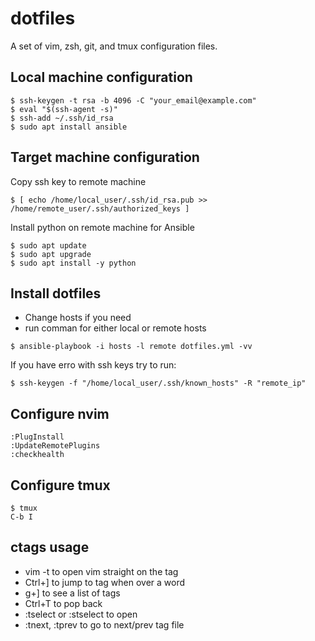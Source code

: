 # dotfiles
A set of vim, zsh, git, and tmux configuration files.

## Local machine configuration
```
$ ssh-keygen -t rsa -b 4096 -C "your_email@example.com"
$ eval "$(ssh-agent -s)"
$ ssh-add ~/.ssh/id_rsa
$ sudo apt install ansible
```

## Target machine configuration
Copy ssh key to remote machine
```
$ [ echo /home/local_user/.ssh/id_rsa.pub >> /home/remote_user/.ssh/authorized_keys ]
```
Install python on remote machine for Ansible
```
$ sudo apt update
$ sudo apt upgrade
$ sudo apt install -y python
```

## Install dotfiles
* Change hosts if you need
* run comman for either local or remote hosts
```
$ ansible-playbook -i hosts -l remote dotfiles.yml -vv
```
If you have erro with ssh keys try to run:
```
$ ssh-keygen -f "/home/local_user/.ssh/known_hosts" -R "remote_ip"
```

## Configure nvim
```
:PlugInstall
:UpdateRemotePlugins
:checkhealth
```

## Configure tmux
```
$ tmux
C-b I
```

## ctags usage
* vim -t <tag name> to open vim straight on the tag
* Ctrl+] to jump to tag when over a word
* g+] to see a list of tags
* Ctrl+T to pop back
* :tselect or :stselect to open
* :tnext, :tprev to go to next/prev tag file
